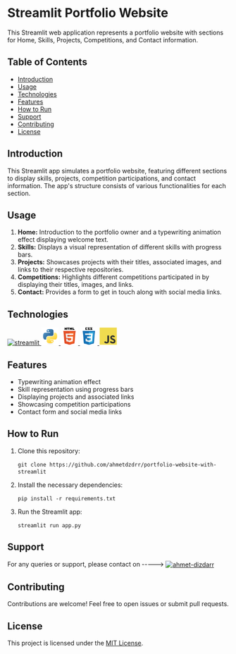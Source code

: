 # Streamlit Portfolio Website

This Streamlit web application represents a portfolio website with sections for Home, Skills, Projects, Competitions, and Contact information.

## Table of Contents

- [Introduction](#introduction)
- [Usage](#usage)
- [Technologies](#technologies)
- [Features](#features)
- [How to Run](#how-to-run)
- [Support](#support)
- [Contributing](#contributing)
- [License](#license)

## Introduction

This Streamlit app simulates a portfolio website, featuring different sections to display skills, projects, competition participations, and contact information. The app's structure consists of various functionalities for each section.

## Usage

1. **Home:** Introduction to the portfolio owner and a typewriting animation effect displaying welcome text.
2. **Skills:** Displays a visual representation of different skills with progress bars.
3. **Projects:** Showcases projects with their titles, associated images, and links to their respective repositories.
4. **Competitions:** Highlights different competitions participated in by displaying their titles, images, and links.
5. **Contact:** Provides a form to get in touch along with social media links.

## Technologies

<a href="https://streamlit.io/" target="_blank" rel="noreferrer"> <img src="https://streamlit.io/images/brand/streamlit-logo-primary-colormark-darktext.svg" alt="streamlit" width="50" height="50"/> </a> <a href="https://www.python.org" target="_blank" rel="noreferrer"> <img src="https://raw.githubusercontent.com/devicons/devicon/master/icons/python/python-original.svg" alt="python" width="40" height="40"/> </a> <a href="https://www.w3.org/html/" target="_blank" rel="noreferrer"> <img src="https://raw.githubusercontent.com/devicons/devicon/master/icons/html5/html5-original-wordmark.svg" alt="html5" width="40" height="40"/> </a> <a href="https://www.w3schools.com/css/" target="_blank" rel="noreferrer"> <img src="https://raw.githubusercontent.com/devicons/devicon/master/icons/css3/css3-original-wordmark.svg" alt="css3" width="40" height="40"/> </a> <a href="https://developer.mozilla.org/en-US/docs/Web/JavaScript" target="_blank" rel="noreferrer"> <img src="https://raw.githubusercontent.com/devicons/devicon/master/icons/javascript/javascript-original.svg" alt="javascript" width="40" height="40"/> </a>

## Features

- Typewriting animation effect
- Skill representation using progress bars
- Displaying projects and associated links
- Showcasing competition participations
- Contact form and social media links

## How to Run

1. Clone this repository:

   ```
   git clone https://github.com/ahmetdzdrr/portfolio-website-with-streamlit

   ```

2. Install the necessary dependencies:

   ```
   pip install -r requirements.txt

   ```

3. Run the Streamlit app:

   ```
   streamlit run app.py

   ```

## Support

For any queries or support, please contact on -----> <a href="https://linkedin.com/in/ahmet-dizdarr" target="blank"><img align="center" src="https://raw.githubusercontent.com/rahuldkjain/github-profile-readme-generator/master/src/images/icons/Social/linked-in-alt.svg" alt="ahmet-dizdarr" height="20" width="20" /></a>

## Contributing

Contributions are welcome! Feel free to open issues or submit pull requests.

## License

This project is licensed under the [MIT License](LICENSE).
